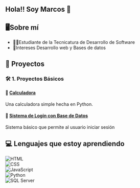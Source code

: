 ## Hola!! Soy Marcos 👋

## 🖥Sobre mí
- 👨‍💻Estudiante de la Tecnicatura de Desarrollo de Software
- 👾Intereses Desarrollo web y Bases de datos

## 🚀 Proyectos

### 🛠️ 1. **Proyectos Básicos**

#### 🔹 <u>Calculadora</u>
Una calculadora simple hecha en Python.

#### 🔹 <u>Sistema de Login con Base de Datos</u>
Sistema básico que permite al usuario iniciar sesión

## 💻 Lenguajes que estoy aprendiendo
![HTML](https://img.shields.io/badge/HTML5-E34F26?style=flat&logo=html5&logoColor=white)    
![CSS](https://img.shields.io/badge/CSS3-1572B6?style=flat&logo=css3&logoColor=white)    
![JavaScript](https://img.shields.io/badge/JavaScript-F7DF1E?style=flat&logo=javascript&logoColor=black)    
![Python](https://img.shields.io/badge/Python-3776AB?style=flat&logo=python&logoColor=white)     
![SQL Server](https://img.shields.io/badge/SQL%20Server-CC2927?style=flat&logo=microsoftsqlserver&logoColor=white)    

